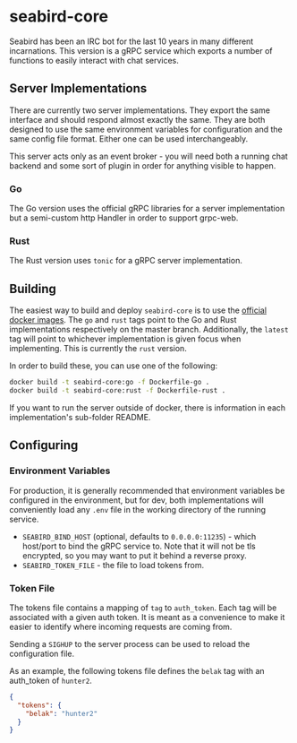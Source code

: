 # seabird-core

Seabird has been an IRC bot for the last 10 years in many different
incarnations. This version is a gRPC service which exports a number of functions
to easily interact with chat services.

## Server Implementations

There are currently two server implementations. They export the same interface
and should respond almost exactly the same. They are both designed to use the
same environment variables for configuration and the same config file format.
Either one can be used interchangeably.

This server acts only as an event broker - you will need both a running chat
backend and some sort of plugin in order for anything visible to happen.

### Go

The Go version uses the official gRPC libraries for a server implementation but
a semi-custom http Handler in order to support grpc-web.

### Rust

The Rust version uses `tonic` for a gRPC server implementation.

## Building

The easiest way to build and deploy `seabird-core` is to use the [official
docker images](https://hub.docker.com/r/seabirdchat/seabird-core). The `go` and
`rust` tags point to the Go and Rust implementations respectively on the master
branch. Additionally, the `latest` tag will point to whichever implementation is
given focus when implementing. This is currently the `rust` version.

In order to build these, you can use one of the following:

```sh
docker build -t seabird-core:go -f Dockerfile-go .
docker build -t seabird-core:rust -f Dockerfile-rust .
```

If you want to run the server outside of docker, there is information in each
implementation's sub-folder README.

## Configuring

### Environment Variables

For production, it is generally recommended that environment variables be
configured in the environment, but for dev, both implementations will
conveniently load any `.env` file in the working directory of the running
service.

- `SEABIRD_BIND_HOST` (optional, defaults to `0.0.0.0:11235`) - which host/port to bind
  the gRPC service to. Note that it will not be tls encrypted, so you may want
  to put it behind a reverse proxy.
- `SEABIRD_TOKEN_FILE` - the file to load tokens from.

### Token File

The tokens file contains a mapping of `tag` to `auth_token`. Each tag will be
associated with a given auth token. It is meant as a convenience to make it
easier to identify where incoming requests are coming from.

Sending a `SIGHUP` to the server process can be used to reload the configuration
file.

As an example, the following tokens file defines the `belak` tag with an
auth_token of `hunter2`.

```json
{
  "tokens": {
    "belak": "hunter2"
  }
}
```
